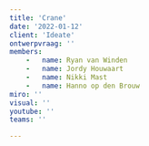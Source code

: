 ```yaml
---
title: 'Crane'
date: '2022-01-12'
client: 'Ideate'
ontwerpvraag: ''
members:
    -   name: Ryan van Winden
    -   name: Jordy Houwaart
    -   name: Nikki Mast
    -   name: Hanno op den Brouw
miro: ''
visual: ''
youtube: ''
teams: ''

---
```



 

